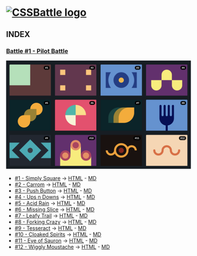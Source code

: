 # [![CSSBattle logo](https://cssbattle.dev/images/logo.svg)](https://cssbattle.dev)

## INDEX

### [Battle #1 - Pilot Battle](https://cssbattle.dev/battle/1)

![Battle Katas img](../img/Battle1.png)

- [#1 - Simply Square](https://cssbattle.dev/play/1) -> [HTML](./01.SimplySquare.html) - [MD](./01.SimplySquare.md)
- [#2 - Carrom](https://cssbattle.dev/play/2) -> [HTML](./02.Carrom.html) - [MD](./02.Carrom.md)
- [#3 - Push Button](https://cssbattle.dev/play/3) -> [HTML](./03.PushButton.html) - [MD](./03.PushButton.md)
- [#4 - Ups n Downs](https://cssbattle.dev/play/4) -> [HTML](./04.UpsnDowns.html) - [MD](./04.UpsnDowns.md)
- [#5 - Acid Rain](https://cssbattle.dev/play/5) -> [HTML](./05.AcidRain.html) - [MD](./05.AcidRain.md)
- [#6 - Missing Slice](https://cssbattle.dev/play/6) -> [HTML](./06.MissingSlice.html) - [MD](./06.MissingSlice.md)
- [#7 - Leafy Trail](https://cssbattle.dev/play/7) -> [HTML](./07.LeafyTrail.html) - [MD](./07.LeafyTrail.md)
- [#8 - Forking Crazy](https://cssbattle.dev/play/8) -> [HTML](./08.ForkingCrazy.html) - [MD](./08.ForkingCrazy.md)
- [#9 - Tesseract](https://cssbattle.dev/play/9) -> [HTML](./09.Tesseract.html) - [MD](./09.Tesseract.md)
- [#10 - Cloaked Spirits](https://cssbattle.dev/play/10) -> [HTML](./10.CloakedSpirits.html) - [MD](./10.CloakedSpirits.md)
- [#11 - Eye of Sauron](https://cssbattle.dev/play/11) -> [HTML](./11.EyeOfSauron.html) - [MD](./11.EyeOfSauron.md)
- [#12 - Wiggly Moustache](https://cssbattle.dev/play/12) -> [HTML](./12.WigglyMoustache.html) - [MD](./12.WigglyMoustache.md)
